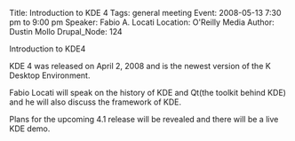 Title: Introduction to KDE 4
Tags: general meeting
Event: 2008-05-13 7:30 pm to 9:00 pm
Speaker: Fabio A. Locati
Location: O'Reilly Media
Author: Dustin Mollo
Drupal_Node: 124

Introduction to KDE4

KDE 4 was released on April 2, 2008 and is the newest version 
of the K Desktop Environment.

Fabio Locati will speak on the history of KDE and Qt(the toolkit 
behind KDE) and he will also discuss the framework of KDE.

Plans for the upcoming 4.1 release will be revealed and there 
will be a live KDE demo.
